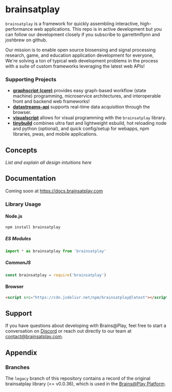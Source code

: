 # brainsatplay
`brainsatplay` is a framework for quickly assembling interactive, high-performance web applications. This repo is in active development but you can follow our development closely if you subscribe to garrettmflynn and joshbrew on github.

Our mission is to enable open source biosensing and signal processing research, game, and education application development for everyone, We're solving a ton of typical web development problems in the process with a suite of custom frameworks leveraging the latest web APIs!

### Supporting Projects
- [**graphscript (core)**](https://github.com/brainsatplay/graphscript) provides easy graph-based workflow (state machine) programming, microservice architectures, and interoperable front and backend web frameworks!
- [**datastreams-api**](https://github.com/brainsatplay/datastreams-api) supports real-time data acquisition through the browser.
- [**visualscript**](https://github.com/brainsatplay/visualscript) allows for visual programming with the `brainsatplay` library.
- [**tinybuild**](https://github.com/brainsatplay/brainsatplay/tree/main/src/build) combines ultra fast and lightweight esbuild, hot reloading node and python (optional), and quick config/setup for webapps, npm libraries, pwas, and mobile applications.

## Concepts
*List and explain all design intuitions here*

## Documentation
Coming soon at https://docs.brainsatplay.com

### Library Usage
#### Node.js
```bash
npm install brainsatplay
``` 

##### ES Modules
```javascript
import * as brainsatplay from 'brainsatplay'
```

##### CommonJS
```javascript
const brainsatplay = require('brainsatplay')
``` 

#### Browser
```html
<script src="https://cdn.jsdelivr.net/npm/brainsatplay@latest"></script>
```


## Support
If you have questions about developing with Brains@Play, feel free to start a conversation on [Discord](https://discord.gg/tQ8P79tw8j) or reach out directly to our team at [contact@brainsatplay.com](mailto:contact@brainsatplay.com).


## Appendix
### Branches
The `legacy` branch of this repository contains a record of the original brainsatplay library (<= v0.0.36), which is used in the [Brains@Play Platform](https://github.com/brainsatplay/platform).


